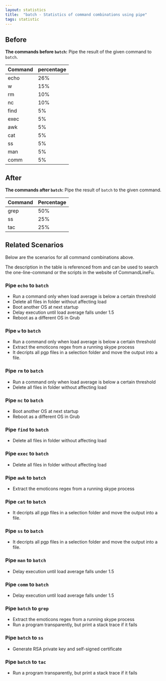 ```yaml
---
layout: statistics
title:  "batch - Statistics of command combinations using pipe"
tags: statistic
---
```


## Before

__The commands before `batch`:__ Pipe the result of the given command to `batch`.

| Command | percentage |
|--------|--------|
| echo | 26% |
| w | 15% |
| rm | 10% |
| nc | 10% |
| find | 5% |
| exec | 5% |
| awk | 5% |
| cat | 5% |
| ss | 5% |
| man | 5% |
| comm | 5% |



## After

__The commands after `batch`:__ Pipe the result of `batch` to the given command.

| Command | Percentage | 
|-------|--------|
| grep | 50% |
| ss | 25% |
| tac | 25% |



## Related Scenarios

Below are the scenarios for all command combinations above.

The description in the table is referenced from and can be used to search the one-line-command or the scripts in the website of CommandLineFu.


### Pipe `echo` to `batch`

- Run a command only when load average is below a certain threshold
- Delete all files in folder without affecting load
- Boot another OS at next startup
- Delay execution until load average falls under 1.5
- Reboot as a different OS in Grub

            
### Pipe `w` to `batch`

- Run a command only when load average is below a certain threshold
- Extract the emoticons regex from a running skype process
- It decripts all pgp files in a selection folder and move the output into a file.

            
### Pipe `rm` to `batch`

- Run a command only when load average is below a certain threshold
- Delete all files in folder without affecting load

            
### Pipe `nc` to `batch`

- Boot another OS at next startup
- Reboot as a different OS in Grub

            
### Pipe `find` to `batch`

- Delete all files in folder without affecting load

            
### Pipe `exec` to `batch`

- Delete all files in folder without affecting load

            
### Pipe `awk` to `batch`

- Extract the emoticons regex from a running skype process

            
### Pipe `cat` to `batch`

- It decripts all pgp files in a selection folder and move the output into a file.

            
### Pipe `ss` to `batch`

- It decripts all pgp files in a selection folder and move the output into a file.

            
### Pipe `man` to `batch`

- Delay execution until load average falls under 1.5

            
### Pipe `comm` to `batch`

- Delay execution until load average falls under 1.5

            


### Pipe `batch` to `grep`

- Extract the emoticons regex from a running skype process
- Run a program transparently, but print a stack trace if it fails

            
### Pipe `batch` to `ss`

- Generate RSA private key and self-signed certificate

            
### Pipe `batch` to `tac`

- Run a program transparently, but print a stack trace if it fails

            
